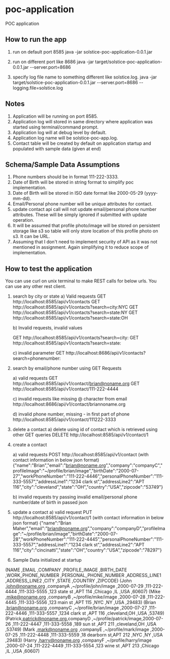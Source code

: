 # poc-application
POC application

How to run the app
---------------------------------------------------------------------------------------------------------

1. run on default port 8585
java -jar solstice-poc-application-0.0.1.jar

2. run on different port like 8686
java -jar target/solstice-poc-application-0.0.1.jar --server.port=8686

3. specify log file name to something different like solstice.log.
java -jar target/solstice-poc-application-0.0.1.jar --server.port=8686 --logging.file=solstice.log



Notes
---------------------------------------------------------------------------------------------------------

1. Application will be running on port 8585.
2. Application log will stored in same directory where application was started using terminal/command prompt.
3. Application log will at debug level by default.
4. Application log name will be solstice-poc-app.log.
5. Contact table will be created by default on application startup and populated with sample data (given at end)



Schema/Sample Data Assumptions
---------------------------------------------------------------------------------------------------------

1. Phone numbers should be in format 111-222-3333.
2. Date of Birth will be stored in string format to simplify poc implementation.
3. Date of Birth will be stored in ISO date format like 2000-05-29 (yyyy-mm-dd).
3. Email/Personal phone number will be unique attributes for contact. 
4. update contact api call will not update email/personal phone number attributes. These will be simply ignored if 
   submitted with update operation. 
5. It will be assumed that profile photo/image will be stored on persistent storage like s3 so table will only
   store location of this profile photo on s3. It can be URL.
6. Assuming that I don't need to implement security of API as it was not mentioned in assignment. Again simplifying 
   it to reduce scope of implementation.




How to test the application 
---------------------------------------------------------------------------------------------------------

 You can use curl on unix terminal to make REST calls for below urls. You can use any other rest client. 
 
 1. search by city or state
	a) Valid requests
	GET http://localhost:8585/api/v1/contacts
	GET http://localhost:8585/api/v1/contacts?search=city:NYC
	GET http://localhost:8585/api/v1/contacts?search=state:NY
	GET http://localhost:8585/api/v1/contacts?search=state:OH
	
	b) Invalid requests, invalid values
	
	GET http://localhost:8585/api/v1/contacts?search=city:
	GET http://localhost:8585/api/v1/contacts?search=state:
	
	c) invalid parameter
	GET http://localhost:8686/api/v1/contacts?search=phonenumber:


 2. search by email/phone number using GET Requests

	a) valid requests
	GET http://localhost:8585/api/v1/contact/brian@noname.org
	GET http://localhost:8585/api/v1/contact/111-222-4444
	
	c) invalid requests like missing @ character from email
	http://localhost:8686/api/v1/contact/briannoname.org
	
	d) invalid phone number, missing - in first part of phone
	http://localhost:8585/api/v1/contact/111222-3333
	
3. delete a contact
	a) delete using id of contact which is retrieved using other GET queries
	DELETE http://localhost:8585/api/v1/contact/1

4. create a contact
	
	a) valid requests
	 POST http://localhost:8585/api/v1/contact (with contact information in below json format)
	{"name":"Brian","email":"brian@noname.org","company":"companyC","profileImage":"~/profile/brian/image","birthDate":"2000-07-27","workPhoneNumber":"111-222-4446","personalPhoneNumber":"111-333-5557","addressLine1":"1234 clark st","addressLine2":"APT 116","city":"cleveland","state":"OH","country":"USA","zipcode":"53749"}
	
	b) invalid requests
	   try passing invalid email/personal phone number/date of birth in passed json
	
5. update a contact 
	a) valid request
	PUT http://localhost:8585/api/v1/contact/1 (with contact information in below json format)
	{"name":"Brian Maher","email":"brian@noname.org","company":"companyD","profileImage":"~/profile/brian/image","birthDate":"2000-07-28","workPhoneNumber":"111-222-4445","personalPhoneNumber":"111-333-5557","addressLine1":"1234 clark st","addressLine2":"APT 116","city":"cincinatti","state":"OH","country":"USA","zipcode":"78297"}


6. Sample Data initialized at startup

(NAME     ,EMAIL               ,COMPANY    ,PROFILE_IMAGE            ,BIRTH_DATE   ,WORK_PHONE_NUMBER ,PERSONAL_PHONE_NUMBER ,ADDRESS_LINE1   ,ADDRESS_LINE2 ,CITY       ,STATE ,COUNTRY ,ZIPCODE)
(John   ,john@noname.org   ,companyA ,~/profile/john/image   ,2000-07-29 ,111-222-4444    ,111-333-5555        ,123 state st  ,APT 114     ,Chicago  ,IL  ,USA   ,60607)
(Mike   ,mike@noname.org   ,companyB ,~/profile/mike/image   ,2000-07-28 ,111-222-4445    ,111-333-5556        ,123 main st   ,APT 115     ,NYC      ,NY  ,USA   ,29483)
(Brian  ,brian@noname.org  ,companyC ,~/profile/brian/image  ,2000-07-27 ,111-222-4446    ,111-333-5557        ,1234 clark st ,APT 116     ,cleveland,OH  ,USA   ,53749)
(Patrick,patrick@noname.org,companyD ,~/profile/patrick/image,2000-07-26 ,111-222-4447    ,111-333-5558        ,189 sun st    ,APT 211     ,cleveland,OH  ,USA   ,53749)
(Mark   ,mark@noname.org   ,companyE ,~/profile/mark/image   ,2000-07-25 ,111-222-4448    ,111-333-5559        ,18 dearborn st,APT 212     ,NYC      ,NY  ,USA   ,29483)
(Harry  ,harry@noname.org  ,companyF ,~/profile/harry/image  ,2000-07-24 ,111-222-4449    ,111-333-5554        ,123 wine st   ,APT 213     ,Chicago  ,IL  ,USA   ,60607)
